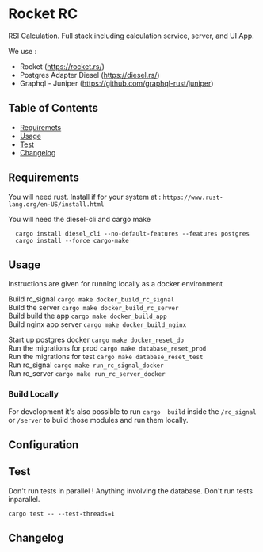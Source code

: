 # Rocket RC
RSI Calculation. Full stack including calculation service, server, and UI App.

We use :
- Rocket (https://rocket.rs/)
- Postgres Adapter Diesel (https://diesel.rs/)
- Graphql - Juniper (https://github.com/graphql-rust/juniper)

## Table of Contents

* [Requiremets](#install)
* [Usage](#usage)
* [Test](#test)
* [Changelog](#changelog)

## Requirements

You will need rust. Install if for your system at : ` https://www.rust-lang.org/en-US/install.html `

You will need the diesel-cli and cargo make
````
  cargo install diesel_cli --no-default-features --features postgres
  cargo install --force cargo-make
````

## Usage

Instructions are given for running locally as a docker environment

Build rc_signal                 ` cargo make docker_build_rc_signal ` <br>
Build the server                ` cargo make docker_build_rc_server ` <br>
Build build the app             ` cargo make docker_build_app ` <br>
Build nginx app server          ` cargo make docker_build_nginx ` <br>

Start up postgres docker        ` cargo make docker_reset_db ` <br>
Run the migrations for prod     ` cargo make database_reset_prod ` <br>
Run the migrations for test     ` cargo make database_reset_test ` <br>
Run rc_signal                   ` cargo make run_rc_signal_docker ` <br>
Run rc_server                   ` cargo make run_rc_server_docker ` <br>

### Build Locally

For development it's also possible to run ```` cargo  build ```` inside the
```` /rc_signal ```` or  ```` /server ```` to build those modules and
run them locally.

## Configuration

## Test

Don't run tests in parallel ! Anything involving the database. Don't run tests inparallel.

```` cargo test -- --test-threads=1 ````

## Changelog

